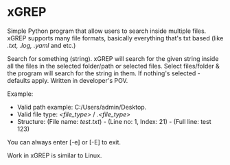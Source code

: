 # xGREP
Simple Python program that allow users to search inside multiple files. xGREP supports many file formats, basically everything that's txt based (like *.txt, .log, .yaml* and etc.)

Search for something (string). xGREP will search for the given string inside all the files in the selected folder/path 
or selected files. Select files/folder & the program will search for the string in them. If nothing's selected - 
defaults apply. Written in developer's POV.

Example:
 -  Valid path example: C:/Users/admin/Desktop.
 -  Valid file type: *<file_type>* / *.<file_type>*
 -  Structure: (File name: *test.txt*) - (Line no: 1, Index: 21) - (Full line: test 123)
 
 You can always enter [-e] or [-E] to exit.
 
 Work in xGREP is similar to Linux.
